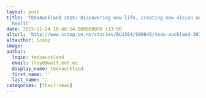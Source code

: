 ```yaml
---
layout: post
title: 'TEDxAuckland 2015: Discovering new life, creating new vision and transforming
  health'
date: 2015-11-24 10:48:54.000000000 +13:00
alturl: 'http://www.scoop.co.nz/stories/BU1504/S00846/tedx-auckland-2015.htm'
altauthor: Scoop
image:
author:
  login: tedxauckland
  email: lloyd@wolf.net.nz
  display_name: tedxauckland
  first_name: ''
  last_name: ''
categories: [their-news]
---
```

